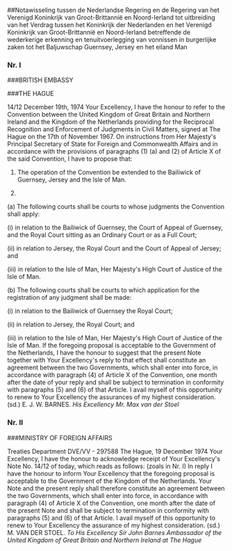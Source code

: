 <meta http-equiv='Content-Type' content='text/html; charset=utf-8' />

##Notawisseling tussen de Nederlandse Regering en de Regering van het Verenigd Koninkrijk van Groot-Brittannië en Noord-Ierland tot uitbreiding van het Verdrag tussen het Koninkrijk der Nederlanden en het Verenigd Koninkrijk van Groot-Brittannië en Noord-Ierland betreffende de wederkerige erkenning en tenuitvoerlegging van vonnissen in burgerlijke zaken tot het Baljuwschap Guernsey, Jersey en het eiland Man

### Nr.  I  

###BRITISH EMBASSY

###THE HAGUE

14/12 December 19th, 1974 Your Excellency, I have the honour to refer to the Convention between the United Kingdom of Great Britain and Northern Ireland and the Kingdom of the Netherlands providing for the Reciprocal Recognition and Enforcement of Judgments in Civil Matters, signed at The Hague on the 17th of November 1967. On instructions from Her Majesty's Principal Secretary of State for Foreign and Commonwealth Affairs and in accordance with the provisions of paragraphs (1) (a) and (2) of Article X of the said Convention, I have to propose that: 

1. The operation of the Convention be extended to the Bailiwick of Guernsey, Jersey and the Isle of Man.  

2. 
(a) The following courts shall be courts to whose judgments the Convention shall apply: 

(i) in relation to the Bailiwick of Guernsey, the Court of Appeal of Guernsey, and the Royal Court sitting as an Ordinary Court or as a Full Court;  

(ii) in relation to Jersey, the Royal Court and the Court of Appeal of Jersey; and  

(iii) in relation to the Isle of Man, Her Majesty's High Court of Justice of the Isle of Man.    

(b) The following courts shall be courts to which application for the registration of any judgment shall be made: 

(i) in relation to the Bailiwick of Guernsey the Royal Court;  

(ii) in relation to Jersey, the Royal Court; and  

(iii) in relation to the Isle of Man, Her Majesty's High Court of Justice of the Isle of Man.       If the foregoing proposal is acceptable to the Government of the Netherlands, I have the honour to suggest that the present Note together with Your Excellency's reply to that effect shall constitute an agreement between the two Governments, which shall enter into force, in accordance with paragraph (4) of Article X of the Convention, one month after the date of your reply and shall be subject to termination in conformity with paragraphs (5) and (6) of that Article. I avail myself of this opportunity to renew to Your Excellency the assurances of my highest consideration. (sd.) E. J. W. BARNES.  *His Excellency*   *Mr. Max van der Stoel*    

### Nr.  II  

###MINISTRY OF FOREIGN AFFAIRS

Treaties Department DVE/VV - 297588 The Hague, 19 December 1974 Your Excellency, I have the honour to acknowledge receipt of Your Excellency's Note No. 14/12 of today, which reads as follows:  (zoals in Nr. I)  In reply I have the honour to inform Your Excellency that the foregoing proposal is acceptable to the Government of the Kingdom of the Netherlands. Your Note and the present reply shall therefore constitute an agreement between the two Governments, which shall enter into force, in accordance with paragraph (4) of Article X of the Convention, one month after the date of the present Note and shall be subject to termination in conformity with paragraphs (5) and (6) of that Article. I avail myself of this opportunity to renew to Your Excellency the assurance of my highest consideration. (sd.) M. VAN DER STOEL.  *To His Excellency Sir John Barnes*   *Ambassador of the United Kingdom of*   *Great Britain and Northern Ireland*   *at The Hague*    
